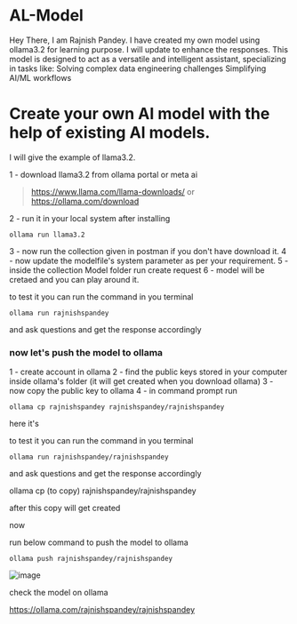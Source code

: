# AL-Model
Hey There, I am Rajnish Pandey. I have created my own model using ollama3.2 for learning purpose. I will update to enhance the responses.  This model is designed to act as a versatile and intelligent assistant, specializing in tasks like: Solving complex data engineering challenges Simplifying AI/ML workflows

# Create your own AI model with the help of existing AI models.
I will give the example of llama3.2.

1 - download llama3.2 from ollama portal or meta ai
>  https://www.llama.com/llama-downloads/
or
>  https://ollama.com/download

2 - run it in your local system after installing
```shell
ollama run llama3.2
```

3 - now run the collection given in postman if you don't have download it.
4 - now update the modelfile's system parameter as per your requirement.
5 - inside the collection Model folder run create request
6 - model will be cretaed and you can play around it.

to test it you can run the command in you terminal 
```shell
ollama run rajnishspandey
```
and ask questions and get the response accordingly

### now let's push the model to ollama

1 - create account in ollama
2 - find the public keys stored in your computer inside ollama's folder (it will get created when you download ollama)
3 - now copy the public key to ollama
4 - in command prompt run
```shell
ollama cp rajnishspandey rajnishspandey/rajnishspandey
```
here it's

to test it you can run the command in you terminal 
```shell
ollama run rajnishspandey/rajnishspandey
```
and ask questions and get the response accordingly

ollama cp (to copy) rajnishspandey<ollama user name>/rajnishspandey<model name>

after this copy will get created

now 

run below command to push the model to ollama
```shell
ollama push rajnishspandey/rajnishspandey
```

![image](https://github.com/user-attachments/assets/a326f148-473c-4196-acc8-92a6e5fdf135)


check the model on ollama

https://ollama.com/rajnishspandey/rajnishspandey
